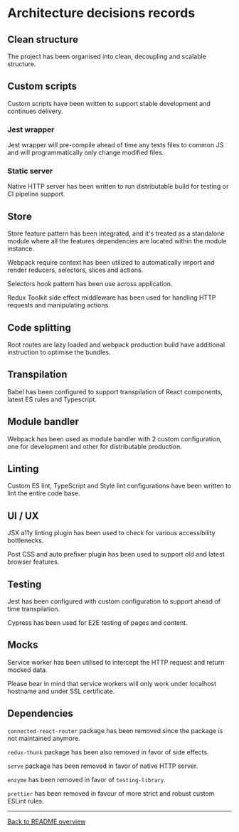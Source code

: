# Architecture decisions records

## Clean structure
The project has been organised into clean, decoupling and scalable structure.


## Custom scripts
Custom scripts have been written to support stable development and continues delivery.

### Jest wrapper
Jest wrapper will pre-compile ahead of time any tests files to common JS and will programmatically only change modified files.

### Static server
Native HTTP server has been written to run distributable build for testing or CI pipeline support.


## Store
Store feature pattern has been integrated, and it's treated as a standalone module where all the features dependencies are located within the module instance.

Webpack require context has been utilized to automatically import and render reducers, selectors, slices and actions.

Selectors hook pattern has been use across application.

Redux Toolkit side effect middleware has been used for handling HTTP requests and manipulating actions.


## Code splitting
Root routes are lazy loaded and webpack production build have additional instruction to optimise the bundles.


## Transpilation
Babel has been configured to support transpilation of React components, latest ES rules and Typescript.


## Module bandler
Webpack has been used as module bandler with 2 custom configuration, one for development and other for distributable production.


## Linting
Custom ES lint, TypeScript and Style lint configurations have been written to lint the entire code base.


## UI / UX
JSX a11y linting plugin has been used to check for various accessibility bottlenecks.

Post CSS and auto prefixer plugin has been used to support old and latest browser features.

## Testing
Jest has been configured with custom configuration to support ahead of time transpilation.

Cypress has been used for E2E testing of pages and content.


## Mocks
Service worker has been utilised to intercept the HTTP request and return mocked data.

Please bear in mind that service workers will only work under localhost hostname and under SSL certificate.


## Dependencies
`connected-react-router` package has been removed since the package is not maintained anymore.

`redux-thunk` package has been also removed in favor of side effects.

`serve` package has been removed in favor of native HTTP server.

`enzyme` has been removed in favor of `testing-library`.

`prettier` has been removed in favour of more strict and robust custom ESLint rules.

---

[Back to README overview](../README.md)
